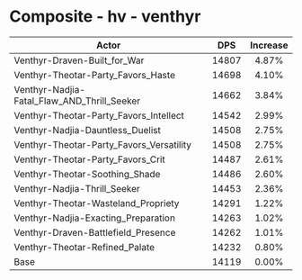 # Composite - hv - venthyr
| Actor | DPS | Increase |
|---|:---:|:---:|
|Venthyr-Draven-Built_for_War|14807|4.87%|
|Venthyr-Theotar-Party_Favors_Haste|14698|4.10%|
|Venthyr-Nadjia-Fatal_Flaw_AND_Thrill_Seeker|14662|3.84%|
|Venthyr-Theotar-Party_Favors_Intellect|14542|2.99%|
|Venthyr-Nadjia-Dauntless_Duelist|14508|2.75%|
|Venthyr-Theotar-Party_Favors_Versatility|14508|2.75%|
|Venthyr-Theotar-Party_Favors_Crit|14487|2.61%|
|Venthyr-Theotar-Soothing_Shade|14486|2.60%|
|Venthyr-Nadjia-Thrill_Seeker|14453|2.36%|
|Venthyr-Theotar-Wasteland_Propriety|14291|1.22%|
|Venthyr-Nadjia-Exacting_Preparation|14263|1.02%|
|Venthyr-Draven-Battlefield_Presence|14262|1.01%|
|Venthyr-Theotar-Refined_Palate|14232|0.80%|
|Base|14119|0.00%|
